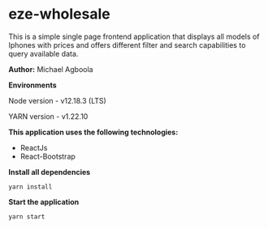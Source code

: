 # eze-wholesale
This is a simple single page frontend application that displays all models of Iphones with prices and offers different filter and search capabilities to query available data.

**Author:** Michael Agboola

**Environments**

Node version - v12.18.3 (LTS)

YARN version - v1.22.10

**This application uses the following technologies:**

- ReactJs
- React-Bootstrap

**Install all dependencies**

```
yarn install
```

**Start the application**

```
yarn start
```
